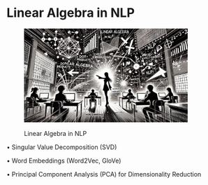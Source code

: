 # Linear Algebra in NLP



<div align="left"><figure><img src="../../.gitbook/assets/nlp-linear-algebra-in-nlp-min.png" alt="" width="375"><figcaption><p>Linear Algebra in NLP</p></figcaption></figure></div>



• Singular Value Decomposition (SVD)

• Word Embeddings (Word2Vec, GloVe)

• Principal Component Analysis (PCA) for Dimensionality Reduction
